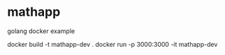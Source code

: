 # mathapp
golang docker example

docker build -t mathapp-dev .
docker run -p 3000:3000 -it mathapp-dev